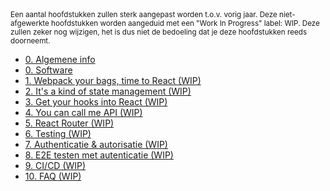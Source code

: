 <small>
  Een aantal hoofdstukken zullen sterk aangepast worden t.o.v. vorig jaar. Deze niet-afgewerkte hoofdstukken worden aangeduid met een "Work In Progress" label: WIP. Deze zullen zeker nog wijzigen, het is dus niet de bedoeling dat je deze hoofdstukken reeds doorneemt.
</small>

- [0. Algemene info](./0-intro/situering.md)
- [0. Software](./0-intro/software.md)
- [1. Webpack your bags, time to React (WIP)](./1-react_basics/index.md)
- [2. It's a kind of state management (WIP)](./2-react_state/index.md)
- [3. Get your hooks into React (WIP)](./3-react_hooks/index.md)
- [4. You can call me API (WIP)](./4-api/index.md)
- [5. React Router (WIP)](./5-react_router/index.md)
- [6. Testing (WIP)](./6-react_testing/index.md)
- [7. Authenticatie & autorisatie (WIP)](./7-auth0/index.md)
- [8. E2E testen met autenticatie (WIP)](./8-auth_testing/index.md)
- [9. CI/CD (WIP)](./9-cicd/index.md)
- [10. FAQ (WIP)](./10_faq/index.md)
